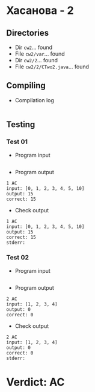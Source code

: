 # Хасанова - 2
## Directories
- Dir `cw2`... found
- File `cw2/var`... found
- Dir `cw2/2`... found
- File `cw2/2/CTwo2.java`... found
## Compiling
- Compilation log
```

```
## Testing
### Test 01
- Program input
```

```
- Program output
```
1 AC
input: [0, 1, 2, 3, 4, 5, 10]
output: 15
correct: 15

```
- Check output
```
1 AC
input: [0, 1, 2, 3, 4, 5, 10]
output: 15
correct: 15
stderr:

```
### Test 02
- Program input
```

```
- Program output
```
2 AC
input: [1, 2, 3, 4]
output: 0
correct: 0

```
- Check output
```
2 AC
input: [1, 2, 3, 4]
output: 0
correct: 0
stderr:

```
# Verdict: AC
